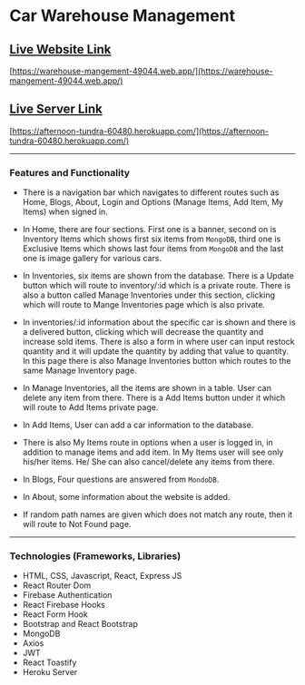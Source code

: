 # Car Warehouse Management

## [Live Website Link](https://warehouse-mangement-49044.web.app/)
[https://warehouse-mangement-49044.web.app/](https://warehouse-mangement-49044.web.app/)

## [Live Server Link](https://afternoon-tundra-60480.herokuapp.com/)
[https://afternoon-tundra-60480.herokuapp.com/](https://afternoon-tundra-60480.herokuapp.com/)

--------------
### Features and Functionality
* There is a navigation bar which navigates to different routes such as Home, Blogs, About, Login and Options (Manage Items, Add Item, My Items) when signed in.

* In Home, there are four sections. First one is a banner, second on is Inventory Items which shows first six items from `MongoDB`, third one is Exclusive Items which shows last four items from `MongoDB` and the last one is image gallery for various cars.

* In Inventories, six items are shown from the database. There is a Update button which will route to inventory/:id which is a private route. There is also a button called Manage Inventories under this section, clicking which will route to Mange Inventories page which is also private.

* In inventories/:id information about the specific car is shown and there is a delivered button, clicking which will decrease the quantity and increase sold items. There is also a form in where user can input restock quantity and it will update the quantity by adding that value to quantity. In this page there is also Manage Inventories button which routes to the same Manage Inventory page.

* In Manage Inventories, all the items are shown in a table. User can delete any item from there. There is a Add Items button under it which will route to Add Items private page.

* In Add Items, User can add a car information to the database.

* There is also My Items route in options when a user is logged in, in addition to manage items and add item. In My Items user will see only his/her items. He/ She can also cancel/delete any items from there.

* In Blogs, Four questions are answered from `MondoDB`.

* In About, some information about the website is added.

* If random path names are given which does not match any route, then it will route to Not Found page.

--------------
### Technologies (Frameworks, Libraries)
* HTML, CSS, Javascript, React, Express JS
* React Router Dom
* Firebase Authentication
* React Firebase Hooks
* React Form Hook
* Bootstrap and React Bootstrap
* MongoDB
* Axios
* JWT
* React Toastify
* Heroku Server
